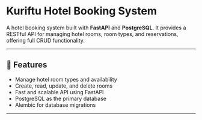 # Kuriftu Hotel Booking System

A hotel booking system built with **FastAPI** and **PostgreSQL**. It provides a RESTful API for managing hotel rooms, room types, and reservations, offering full CRUD functionality.

---

## 🚀 Features

- Manage hotel room types and availability
- Create, read, update, and delete rooms
- Fast and scalable API using FastAPI
- PostgreSQL as the primary database
- Alembic for database migrations

---

